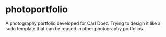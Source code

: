 # photoportfolio
A photography portfolio developed for Carl Doez. Trying to design it like a sudo template that can be reused in other photography portfolios.
